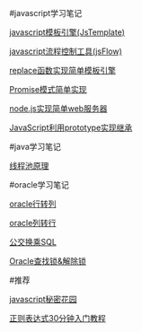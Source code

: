 #javascript学习笔记

[javascript模板引擎(JsTemplate)](https://github.com/hbyuan/jsTemplate)

[javascript流程控制工具(jsFlow)](https://github.com/hbyuan/jsFlow)

[replace函数实现简单模板引擎](https://github.com/hbyuan/study/tree/master/js/replaceAll)

[Promise模式简单实现](https://github.com/hbyuan/study/tree/master/js/promise)

[node.js实现简单web服务器](https://github.com/hbyuan/study/tree/master/js/nodejshttpserver)

[JavaScript利用prototype实现继承](https://github.com/hbyuan/study/tree/master/js/jsExtend)



#java学习笔记

[线程池原理](https://github.com/hbyuan/study/tree/master/java/threadpool)



#oracle学习笔记

[oracle行转列](https://github.com/hbyuan/study/tree/master/oracle/pivot)

[oracle列转行](https://github.com/hbyuan/study/tree/master/oracle/unpivot)

[公交换乘SQL](https://github.com/hbyuan/study/tree/master/oracle/busline)

[Oracle查找锁&解除锁](https://github.com/hbyuan/study/tree/master/oracle/findlockandkill)


#推荐

[javascript秘密花园](http://bonsaiden.github.io/JavaScript-Garden/zh/)

[正则表达式30分钟入门教程](http://deerchao.net/tutorials/regex/regex.htm)